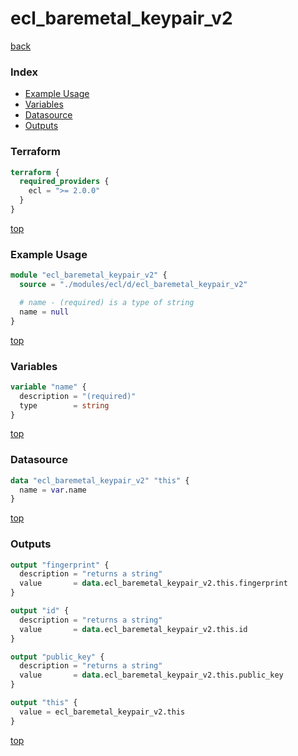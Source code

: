 # ecl_baremetal_keypair_v2

[back](../ecl.md)

### Index

- [Example Usage](#example-usage)
- [Variables](#variables)
- [Datasource](#datasource)
- [Outputs](#outputs)

### Terraform

```terraform
terraform {
  required_providers {
    ecl = ">= 2.0.0"
  }
}
```

[top](#index)

### Example Usage

```terraform
module "ecl_baremetal_keypair_v2" {
  source = "./modules/ecl/d/ecl_baremetal_keypair_v2"

  # name - (required) is a type of string
  name = null
}
```

[top](#index)

### Variables

```terraform
variable "name" {
  description = "(required)"
  type        = string
}
```

[top](#index)

### Datasource

```terraform
data "ecl_baremetal_keypair_v2" "this" {
  name = var.name
}
```

[top](#index)

### Outputs

```terraform
output "fingerprint" {
  description = "returns a string"
  value       = data.ecl_baremetal_keypair_v2.this.fingerprint
}

output "id" {
  description = "returns a string"
  value       = data.ecl_baremetal_keypair_v2.this.id
}

output "public_key" {
  description = "returns a string"
  value       = data.ecl_baremetal_keypair_v2.this.public_key
}

output "this" {
  value = ecl_baremetal_keypair_v2.this
}
```

[top](#index)